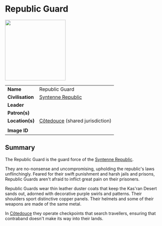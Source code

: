 # Republic Guard

<img src="https://raw.githubusercontent.com/jesskelsall/astarus-images/main/symbols/imageid.png" height="200" />

|||
| --- | --- |
| **Name** | Republic Guard | organisation.4
| **Civilisation** | [Syntenne Republic](../../civilisations/syntenne-republic/syntenne-republic.md) |
| **Leader** | |
| **Patron(s)** | |
| **Location(s)** | [Côtedouce](../../places/towns/cotedouce.md) (shared jurisdiction) |
|||
| **Image ID** | |

## Summary

The Republic Guard is the guard force of the [Syntenne Republic](../../civilisations/syntenne-republic/syntenne-republic.md).

They are no-nonsense and uncompromising, upholding the republic's laws unflinchingly. Feared for their swift punishment and harsh jails and prisons, Republic Guards aren't afraid to inflict great pain on their prisoners.

Republic Guards wear thin leather duster coats that keep the Kas'ran Desert sands out, adorned with decorative purple swirls and patterns. Their shoulders sport distinctive copper panels. Their helmets and some of their weapons are made of the same metal.

In [Côtedouce](../../places/towns/cotedouce.md) they operate checkpoints that search travellers, ensuring that contraband doesn't make its way into their lands.
